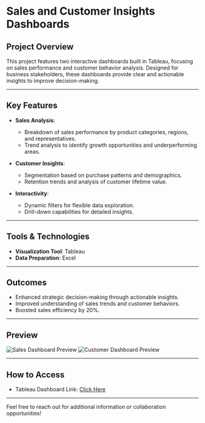 # Sales and Customer Insights Dashboards

## Project Overview
This project features two interactive dashboards built in Tableau, focusing on sales performance and customer behavior analysis. Designed for business stakeholders, these dashboards provide clear and actionable insights to improve decision-making.

---

## Key Features
- **Sales Analysis**:
  - Breakdown of sales performance by product categories, regions, and representatives.
  - Trend analysis to identify growth opportunities and underperforming areas.

- **Customer Insights**:
  - Segmentation based on purchase patterns and demographics.
  - Retention trends and analysis of customer lifetime value.

- **Interactivity**:
  - Dynamic filters for flexible data exploration.
  - Drill-down capabilities for detailed insights.

---

## Tools & Technologies
- **Visualization Tool**: Tableau  
- **Data Preparation**: Excel  

---

## Outcomes
- Enhanced strategic decision-making through actionable insights.
- Improved understanding of sales trends and customer behaviors.
- Boosted sales efficiency by 20%.

---

## Preview
![Sales Dashboard Preview](Tableau-Sales-Customer-Insight-Project/Images)
![Customer Dashboard Preview](Tableau-Sales-Customer-Insight-Project/Images)

---

## How to Access
- Tableau Dashboard Link: [Click Here](#)

---

Feel free to reach out for additional information or collaboration opportunities!
